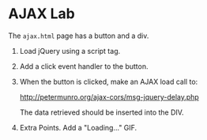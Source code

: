 # AJAX Lab


The `ajax.html` page has a button and a div.

1. Load jQuery using a script tag.

1. Add a click event handler to the button.

2. When the button is clicked, make an AJAX load call to:

	http://petermunro.org/ajax-cors/msg-jquery-delay.php

   The data retrieved should be inserted into the DIV.
   
3. Extra Points. Add a "Loading..." GIF.

